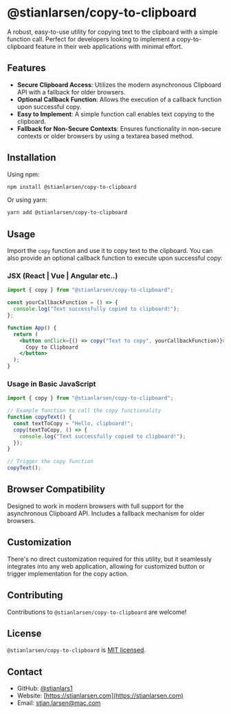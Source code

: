 # @stianlarsen/copy-to-clipboard

A robust, easy-to-use utility for copying text to the clipboard with a simple function call. Perfect for developers looking to implement a copy-to-clipboard feature in their web applications with minimal effort.

## Features

- **Secure Clipboard Access**: Utilizes the modern asynchronous Clipboard API with a fallback for older browsers.
- **Optional Callback Function**: Allows the execution of a callback function upon successful copy.
- **Easy to Implement**: A simple function call enables text copying to the clipboard.
- **Fallback for Non-Secure Contexts**: Ensures functionality in non-secure contexts or older browsers by using a textarea based method.

## Installation

Using npm:

```bash
npm install @stianlarsen/copy-to-clipboard
```

Or using yarn:

```bash
yarn add @stianlarsen/copy-to-clipboard
```

## Usage

Import the `copy` function and use it to copy text to the clipboard. You can also provide an optional callback function to execute upon successful copy:

### JSX (React | Vue | Angular etc..)

```jsx
import { copy } from "@stianlarsen/copy-to-clipboard";

const yourCallbackFunction = () => {
  console.log("Text successfully copied to clipboard!");
};

function App() {
  return (
    <button onClick={() => copy("Text to copy", yourCallbackFunction)}>
      Copy to Clipboard
    </button>
  );
}
```

### Usage in Basic JavaScript

```javascript
import { copy } from "@stianlarsen/copy-to-clipboard";

// Example function to call the copy functionality
function copyText() {
  const textToCopy = "Hello, clipboard!";
  copy(textToCopy, () => {
    console.log("Text successfully copied to clipboard!");
  });
}

// Trigger the copy function
copyText();
```

## Browser Compatibility

Designed to work in modern browsers with full support for the asynchronous Clipboard API. Includes a fallback mechanism for older browsers.

## Customization

There's no direct customization required for this utility, but it seamlessly integrates into any web application, allowing for customized button or trigger implementation for the copy action.

## Contributing

Contributions to `@stianlarsen/copy-to-clipboard` are welcome!

## License

`@stianlarsen/copy-to-clipboard` is [MIT licensed](./LICENSE).

## Contact

- GitHub: [@stianlars1](https://github.com/stianlars1)
- Website: [https://stianlarsen.com](https://stianlarsen.com)
- Email: [stian.larsen@mac.com](mailto:stian.larsen@mac.com)
